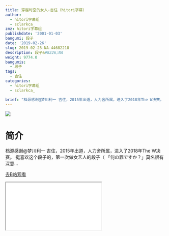 ```yaml
---
title: 穿越时空的女人-吉住（hitori字幕）
author:
  - hitori字幕组
  - sclarkca_
zmz: hitori字幕组
publishdate: '2001-01-03'
bangumi: 段子
date: '2019-02-26'
slug: 2019-02-25-NA-44682218
description: 段子&#8226;NA
weight: 9774.0
bangumis:
  - 段子
tags:
  - 吉住
categories:
  - hitori字幕组
  - sclarkca_

brief: "档源感谢@梦川利一 吉住，2015年出道，人力舍所属，进入了2018年The W决赛。 挺喜欢这个段子的，第一次做女艺人的段子（ 「何の罪ですか？」莫名很有深意…"
---
```

![](https://i.imgur.com/XK9RiP2.jpg)
# 简介  
档源感谢@梦川利一
吉住，2015年出道，人力舍所属，进入了2018年The W决赛。
挺喜欢这个段子的，第一次做女艺人的段子（
「何の罪ですか？」莫名很有深意…  

[去B站观看](https://www.bilibili.com/video/av44682218/)
<div class ="resp-container"><iframe class="testiframe" src="//player.bilibili.com/player.html?aid=44682218"", scrolling="no", allowfullscreen="true" > </iframe></div> 
